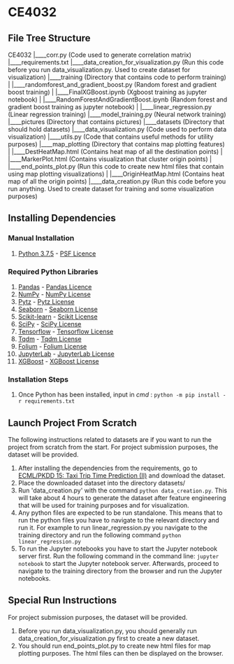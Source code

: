 # CE4032

## File Tree Structure

CE4032
|____corr.py (Code used to generate correlation matrix)
|____requirements.txt
|____data_creation_for_visualization.py (Run this code before you run data_visualization.py. Used to create dataset for visualization)
|____training (Directory that contains code to perform training)
| |____randomforest_and_gradient_boost.py (Random forest and gradient boost training)
| |____FinalXGBoost.ipynb (Xgboost training as jupyter notebook)
| |____RandomForestAndGradientBoost.ipynb (Random forest and gradient boost training as jupyter notebook)
| |____linear_regression.py (Linear regression training)
|____model_training.py (Neural network training)
|____pictures (Directory that contains pictures)
|____datasets (Directory that should hold datasets)
|____data_visualization.py (Code used to perform data visualization)
|____utils.py (Code that contains useful methods for utility purposes)
|____map_plotting (Directory that contains map plotting features)
| |____DestHeatMap.html (Contains heat map of all the destination points)
| |____MarkerPlot.html (Contains visualization that cluster origin points)
| |____end_points_plot.py (Run this code to create new html files that contain using map plotting visualizations)
| |____OriginHeatMap.html (Contains heat map of all the origin points)
|____data_creation.py (Run this code before you run anything. Used to create dataset for training and some visualization purposes)

## Installing Dependencies

### Manual Installation
1. [Python 3.7.5](https://www.python.org/downloads/) - [PSF Licence](https://docs.python.org/3/license.html)

### Required Python Libraries
1. [Pandas](https://pandas.pydata.org/) - [Pandas Licence](https://pandas.pydata.org/pandas-docs/stable/getting_started/overview.html#license)
2. [NumPy](https://numpy.org/) - [NumPy License](https://numpy.org/license.html)
3. [Pytz](https://pypi.org/project/pytz/) - [Pytz License](https://github.com/newvem/pytz/blob/master/LICENSE.txt)
4. [Seaborn](https://seaborn.pydata.org/) - [Seaborn License](https://github.com/mwaskom/seaborn/blob/master/LICENSE)
5. [Scikit-learn](https://scikit-learn.org/stable/) - [Scikit License](https://github.com/scikit-learn/scikit-learn/blob/master/COPYING)
6. [SciPy](https://www.scipy.org/index.html) - [SciPy License](https://www.scipy.org/scipylib/license.html)
7. [Tensorflow](https://www.tensorflow.org/) - [Tensorflow License](https://github.com/tensorflow/tensorflow/blob/master/LICENSE)
8. [Tqdm](https://github.com/tqdm/tqdm) - [Tqdm License](https://github.com/tqdm/tqdm/blob/master/LICENCE)
9. [Folium](https://python-visualization.github.io/folium/) - [Folium License](https://github.com/python-visualization/folium/blob/master/LICENSE.txt)
10. [JupyterLab](https://jupyterlab.readthedocs.io/en/stable/) - [JupyterLab License](https://github.com/jupyterlab/jupyterlab/blob/master/LICENSE)
11. [XGBoost](https://xgboost.readthedocs.io/en/latest/) - [XGBoost License](https://github.com/dmlc/xgboost/blob/master/LICENSE)

### Installation Steps
1. Once Python has been installed, input in _cmd_ : `python -m pip install -r requirements.txt`

## Launch Project From Scratch
The following instructions related to datasets are if you want to run the project from scratch from the start. For project submission purposes, the dataset will be provided.

1. After installing the dependencies from the requirements, go to [ECML/PKDD 15: Taxi Trip Time Prediction (II)](https://www.kaggle.com/c/pkdd-15-taxi-trip-time-prediction-ii/data) and download the dataset.
2. Place the downloaded dataset into the directory datasets/
3. Run 'data_creation.py' with the command `python data_creation.py`. This will take about 4 hours to generate the dataset after feature engineering that will be used for training purposes and for visualization.
4. Any python files are expected to be run standalone. This means that to run the python files you have to navigate to the relevant directory and run it. For example to run linear_regression.py you navigate to the training directory and run the following command `python linear_regression.py`
5. To run the Jupyter notebooks you have to start the Jupyter notebook server first. Run the following command in the command line: `jupyter notebook` to start the Jupyter notebook server. Afterwards, proceed to navigate to the training directory from the browser and run the Jupyter notebooks.

## Special Run Instructions
For project submission purposes, the dataset will be provided.

1. Before you run data_visualization.py, you should generally run data_creation_for_visualization.py first to create a new dataset.
2. You should run end_points_plot.py to create new html files for map plotting purposes. The html files can then be displayed on the browser.

